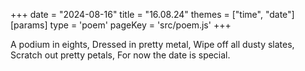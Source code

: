 +++
date = "2024-08-16"
title = "16.08.24"
themes = ["time", "date"]
[params]
  type = 'poem'
  pageKey = 'src/poem.js'
+++

A podium in eights,
Dressed in pretty metal,
Wipe off all dusty slates,
Scratch out pretty petals,
For now the date is special.
